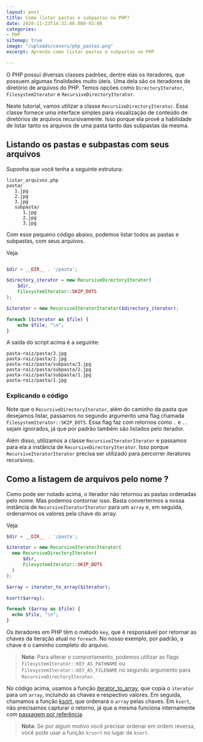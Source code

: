 ```yaml
---
layout: post
title: Como listar pastas e subpastas no PHP?
date: 2020-11-23T14:31:00.000-03:00
categories:
- PHP
sitemap: true
image: "/uploads/covers/php_pastas.png"
excerpt: Aprenda como listar pastas e subpastas no PHP

---
```

O PHP possui diversas classes padrões, dentre elas os iteradores, que possuem algumas finalidades muito úteis. Uma dela são os iteradores de diretório de arquivos do PHP. Temos opções como `DirectoryIterator`, `FilesystemIterator` e `RecursiveDirectoryIterator`.

Neste tutorial, vamos utilizar a classe `RecursiveDirectoryIterator`.  Essa classe fornece uma interface simples para visualização de conteúdo de diretórios de arquivos recursivamente. Isso porque ela provê a habilidade de listar tanto os arquivos de uma pasta tanto das subpastas da mesma.

## Listando os pastas e subpastas com seus arquivos

Suponha que você tenha a seguinte estrutura:

    listar_arquivos.php
    pasta/
       1.jpg
       2.jpg
       3.jpg
       subpasta/
          1.jpg
          2.jpg
          3.jpg

Com esse pequeno código abaixo, podemos listar todos as pastas e subpastas, com seus arquivos.

Veja:

```php

$dir = __DIR__ . '/pasta';

$directory_iterator = new RecursiveDirectoryIterator(
	$dir, 
    FilesystemIterator::SKIP_DOTS
);

$iterator = new RecursiveIteratorIterator($directory_iterator);

foreach ($iterator as $file) {
	echo $file, "\n";
}
```

A saída do script acima é a seguinte:

    pasta-raiz/pasta/3.jpg
    pasta-raiz/pasta/2.jpg
    pasta-raiz/pasta/subpasta/3.jpg
    pasta-raiz/pasta/subpasta/2.jpg
    pasta-raiz/pasta/subpasta/1.jpg
    pasta-raiz/pasta/1.jpg

### Explicando o código

Note que o `RecursiveDirectoryIterator`, além do caminho da pasta que desejamos listar, passamos no segundo argumento uma flag chamada `FilesystemIterator::SKIP_DOTS`. Essa flag faz com retornos como `.` e `..` sejam ignorados, já que por padrão também são listados pelo iterador.

Além disso, utilizamos a classe `RecursiveIteratorIterator` e passamos para ela a instância de `RecursiveDirectoryIterator`. Isso porque `RecursiveIteratorIterator` precisa ser utilizado para percorrer iteratores recursivos.

## Como a listagem de arquivos pelo nome ?

Como pode ser notado acima, o iterador não retornou as pastas ordenadas pelo nome. Mas podemos contornar isso. Basta convertermos a nossa instância de `RecursiveIteratorIterator` para um `array` e, em seguida, ordenarmos os valores pela chave do array.

Veja:

```php
$dir = __DIR__ . '/pasta';

$iterator = new RecursiveIteratorIterator(
  new RecursiveDirectoryIterator(
      $dir, 
      FilesystemIterator::SKIP_DOTS
  )
);

$array = iterator_to_array($iterator);

ksort($array);

foreach ($array as $file) {
  echo $file, "\n";
}
```

Os iteradores em PHP têm o método `key`, que é responsável por retornar as chaves da iteração atual no `foreach`. No nosso exemplo,  por padrão, a chave é o caminho completo do arquivo. 

> **Nota**: Para alterar o comportamento, podemos utilizar as flags `FilesystemIterator::KEY_AS_PATHNAME` ou `FilesystemIterator::KEY_AS_FILENAME` no segundo argumento para `RecursiveDirectoryIterator`.

No código acima, usamos a função [iterator_to_array](https://www.php.net/manual/pt_BR/function.iterator-to-array), que copia o `iterator` para um `array`, incluindo as chaves e respectivo valores. Em seguida, chamamos a função [ksort](https://www.php.net/manual/pt_BR/function.ksort), que ordenará o `array` pelas chaves. Em `ksort`, não precisamos capturar o retorno, já que a mesma funciona internamente com [passagem por referência](https://www.php.net/manual/pt_BR/language.references.pass.php).

>**Nota**: Se por algum motivo você precisar ordenar em ordem reversa, você pode usar a função `krsort` no lugar de `ksort`.